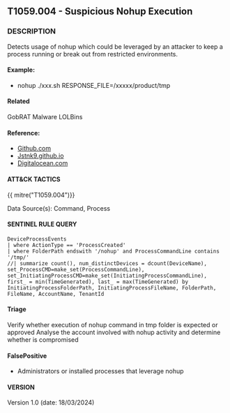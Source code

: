 ## T1059.004 - Suspicious Nohup Execution

### DESCRIPTION

Detects usage of nohup which could be leveraged by an attacker to keep a process running or break out from restricted environments.

#### Example:

- nohup ./xxx.sh RESPONSE_FILE=/xxxxx/product/tmp

#### Related

GobRAT Malware
LOLBins

#### Reference:

- [Github.com](https://github.com/SigmaHQ/sigma/blob/68511f711fae7a1417fc7a782684fb1f01eefeea/rules/linux/process_creation/proc_creation_lnx_nohup_susp_execution.yml#L18)
- [Jstnk9.github.io](https://jstnk9.github.io/jstnk9/research/GobRAT-Malware/)
- [Digitalocean.com](https://www.digitalocean.com/community/tutorials/nohup-command-in-linux)

#### ATT&CK TACTICS

{{ mitre("T1059.004")}}

Data Source(s): Command, Process

#### SENTINEL RULE QUERY

```
DeviceProcessEvents 
| where ActionType == 'ProcessCreated'
| where FolderPath endswith '/nohup' and ProcessCommandLine contains '/tmp/'
//| summarize count(), num_distinctDevices = dcount(DeviceName), set_ProcessCMD=make_set(ProcessCommandLine), set_InitiatingProcessCMD=make_set(InitiatingProcessCommandLine), first_ = min(TimeGenerated), last_ = max(TimeGenerated) by InitiatingProcessFolderPath, InitiatingProcessFileName, FolderPath, FileName, AccountName, TenantId 
```

#### Triage

Verify whether execution of nohup command in tmp folder is expected or approved
Analyse the account involved with nohup activity and determine whether is compromised

#### FalsePositive

- Administrators or installed processes that leverage nohup

#### VERSION

Version 1.0 (date: 18/03/2024)
